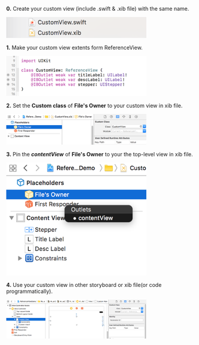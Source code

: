 **0.** Create your custom view (include .swift & .xib file) with the same name.

<img src="./Images/0@2x.png" width="375">

**1.** Make your custom view extents form ReferenceView.

<img src="./Images/1@2x.png" width="375">

**2.** Set the **Custom class** of **File's Owner** to your custom view in xib file. 

<img src="./Images/2@2x.png" width="375">

**3.** Pin the ***contentView*** of **File's Owner** to your the top-level view in xib file.

<img src="./Images/3@2x.png" width="375">

**4.** Use your custom view in other storyboard or xib file(or code programmatically).

<img src="./Images/4@2x.png" width="375">
